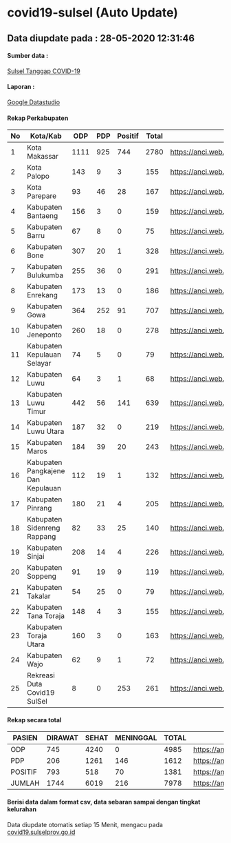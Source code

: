 
# covid19-sulsel (Auto Update)

## Data diupdate pada : 28-05-2020 12:31:46

#### Sumber data :
[Sulsel Tanggap COVID-19](https://covid19.sulselprov.go.id)

#### Laporan :
[Google Datastudio](https://datastudio.google.com/s/jythWGc1j4w)

#### Rekap Perkabupaten 
|No|Kota/Kab|ODP|PDP|Positif|Total|Link|
| --- | --- | --- | --- | --- | --- | --- |
|1|Kota Makassar|1111|925|744|2780|https://anci.web.id/cor/kota_makassar|
|2|Kota Palopo|143|9|3|155|https://anci.web.id/cor/kota_palopo|
|3|Kota Parepare|93|46|28|167|https://anci.web.id/cor/kota_parepare|
|4|Kabupaten Bantaeng|156|3|0|159|https://anci.web.id/cor/kabupaten_bantaeng|
|5|Kabupaten Barru|67|8|0|75|https://anci.web.id/cor/kabupaten_barru|
|6|Kabupaten Bone|307|20|1|328|https://anci.web.id/cor/kabupaten_bone|
|7|Kabupaten Bulukumba|255|36|0|291|https://anci.web.id/cor/kabupaten_bulukumba|
|8|Kabupaten Enrekang|173|13|0|186|https://anci.web.id/cor/kabupaten_enrekang|
|9|Kabupaten Gowa|364|252|91|707|https://anci.web.id/cor/kabupaten_gowa|
|10|Kabupaten Jeneponto|260|18|0|278|https://anci.web.id/cor/kabupaten_jeneponto|
|11|Kabupaten Kepulauan Selayar|74|5|0|79|https://anci.web.id/cor/kabupaten_kepulauan_selayar|
|12|Kabupaten Luwu|64|3|1|68|https://anci.web.id/cor/kabupaten_luwu|
|13|Kabupaten Luwu Timur|442|56|141|639|https://anci.web.id/cor/kabupaten_luwu_timur|
|14|Kabupaten Luwu Utara|187|32|0|219|https://anci.web.id/cor/kabupaten_luwu_utara|
|15|Kabupaten Maros|184|39|20|243|https://anci.web.id/cor/kabupaten_maros|
|16|Kabupaten Pangkajene Dan Kepulauan|112|19|1|132|https://anci.web.id/cor/kabupaten_pangkajene_dan_kepulauan|
|17|Kabupaten Pinrang|180|21|4|205|https://anci.web.id/cor/kabupaten_pinrang|
|18|Kabupaten Sidenreng Rappang|82|33|25|140|https://anci.web.id/cor/kabupaten_sidenreng_rappang|
|19|Kabupaten Sinjai|208|14|4|226|https://anci.web.id/cor/kabupaten_sinjai|
|20|Kabupaten Soppeng|91|19|9|119|https://anci.web.id/cor/kabupaten_soppeng|
|21|Kabupaten Takalar|54|25|0|79|https://anci.web.id/cor/kabupaten_takalar|
|22|Kabupaten Tana Toraja|148|4|3|155|https://anci.web.id/cor/kabupaten_tana_toraja|
|23|Kabupaten Toraja Utara|160|3|0|163|https://anci.web.id/cor/kabupaten_toraja_utara|
|24|Kabupaten Wajo|62|9|1|72|https://anci.web.id/cor/kabupaten_wajo|
|25|Rekreasi Duta Covid19 SulSel|8|0|253|261|https://anci.web.id/cor/rekreasi_duta_covid19_sulsel|

#### Rekap secara total

| PASIEN | DIRAWAT | SEHAT | MENINGGAL | TOTAL | LINK |
| ---- | -------- | ---- | ---- |  ---- | ---- |
| ODP | 745 | 4240 | 0 | 4985 | https://anci.web.id/cor/odp_detail.html |
| PDP | 206 | 1261 | 146 | 1612 | https://anci.web.id/cor/pdp_detail.html |
| POSITIF | 793 | 518 | 70 | 1381 | https://anci.web.id/cor/positif_detail.html |
| JUMLAH | 1744 | 6019 | 216 | 7978 | https://anci.web.id/cor/jumlah_sulsel/ |

 
#### Berisi data dalam format csv, data sebaran sampai dengan tingkat kelurahan

Data diupdate otomatis setiap 15 Menit, mengacu pada [covid19.sulselprov.go.id](https://covid19.sulselprov.go.id)

